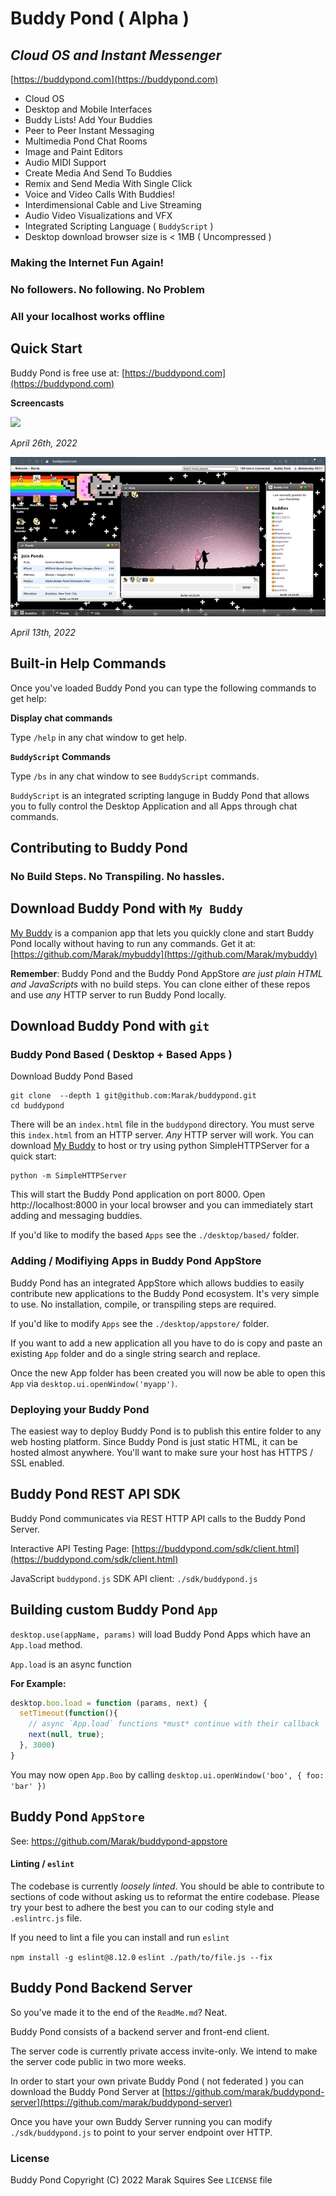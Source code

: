 # Buddy Pond ( Alpha )
## *Cloud OS and Instant Messenger*
[https://buddypond.com](https://buddypond.com)

 - Cloud OS
 - Desktop and Mobile Interfaces
 - Buddy Lists! Add Your Buddies
 - Peer to Peer Instant Messaging
 - Multimedia Pond Chat Rooms
 - Image and Paint Editors 
 - Audio MIDI Support
 - Create Media And Send To Buddies
 - Remix and Send Media With Single Click
 - Voice and Video Calls With Buddies!
 - Interdimensional Cable and Live Streaming
 - Audio Video Visualizations and VFX
 - Integrated Scripting Language ( `BuddyScript` )
 - Desktop download browser size is < 1MB ( Uncompressed )

###  Making the Internet Fun Again!

### No followers. No following. No Problem

### All your localhost works offline

## Quick Start

Buddy Pond is free use at: [https://buddypond.com](https://buddypond.com)


**Screencasts**

<a href="https://www.youtube.com/watch?v=qjrDi1EeMZ4">
<img src="https://buddypond.com/desktop/assets/images/misc/alpha-youtube.jpeg"/>
</a>

*April 26th, 2022*

<a href="https://buddypond.com"><img src="https://github.com/Marak/buddypond-assets/raw/master/promo/buddypond-demo-april-2022.gif"/></a>

*April 13th, 2022*

## Built-in Help Commands

Once you've loaded Buddy Pond you can type the following commands to get help:

**Display chat commands**

Type `/help` in any chat window to get help.

**`BuddyScript` Commands**

Type `/bs` in any chat window to see `BuddyScript` commands.


`BuddyScript` is an integrated scripting languge in Buddy Pond that allows you to fully control the Desktop Application and all Apps through chat commands.

## Contributing to Buddy Pond

### No Build Steps. No Transpiling. No hassles.

## Download Buddy Pond with `My Buddy`

[My Buddy](https://github.com/Marak/mybuddy) is a companion app that lets you quickly clone and start Buddy Pond locally without having to run any commands. Get it at: [https://github.com/Marak/mybuddy](https://github.com/Marak/mybuddy)

**Remember**: Buddy Pond and the Buddy Pond AppStore *are just plain HTML and JavaScripts* with no build steps. You can clone either of these repos and use *any* HTTP server to run Buddy Pond locally.

## Download Buddy Pond with `git`

### Buddy Pond Based ( Desktop + Based Apps )

Download Buddy Pond Based

```
git clone  --depth 1 git@github.com:Marak/buddypond.git
cd buddypond
```

There will be an `index.html` file in the `buddypond` directory. You must serve this `index.html` from an HTTP server. *Any* HTTP server will work. You can download [My Buddy](https://github.com/Marak/mybuddy) to host or try using python SimpleHTTPServer for a quick start:

```
python -m SimpleHTTPServer
```

This will start the Buddy Pond application on port 8000. Open http://localhost:8000 in your local browser and you can immediately start adding and messaging buddies.

If you'd like to modify the based `Apps` see the `./desktop/based/` folder.

### Adding / Modifiying Apps in Buddy Pond AppStore

Buddy Pond has an integrated AppStore which allows buddies to easily contribute new applications to the Buddy Pond ecosystem. It's very simple to use. No installation, compile, or transpiling steps are required.

If you'd like to modify `Apps` see the `./desktop/appstore/` folder.

If you want to add a new application all you have to do is copy and paste an existing `App` folder and do a single string search and replace. 

Once the new App folder has been created you will now be able to open this `App` via `desktop.ui.openWindow('myapp')`. 

### Deploying your Buddy Pond

The easiest way to deploy Buddy Pond is to publish this entire folder to any web hosting platform. Since Buddy Pond is just static HTML, it can be hosted almost anywhere. You'll want to make sure your host has HTTPS / SSL enabled.

## Buddy Pond REST API SDK

Buddy Pond communicates via REST HTTP API calls to the Buddy Pond Server.

Interactive API Testing Page: [https://buddypond.com/sdk/client.html](https://buddypond.com/sdk/client.html)

JavaScript `buddypond.js` SDK API client: `./sdk/buddypond.js`

## Building custom Buddy Pond `App`

`desktop.use(appName, params)` will load Buddy Pond Apps which have an `App.load` method.

`App.load` is an async function

**For Example:**

```js
desktop.boo.load = function (params, next) {
  setTimeout(function(){
    // async `App.load` functions *must* continue with their callback
    next(null, true);
  }, 3000)
}
```

You may now open `App.Boo` by calling `desktop.ui.openWindow('boo', { foo: 'bar' })`

## Buddy Pond `AppStore`

See: https://github.com/Marak/buddypond-appstore

#### Linting / `eslint`

The codebase is currently *loosely linted*. You should be able to contribute to sections of code without asking us to reformat the entire codebase. Please try your best to adhere the best you can to our coding style and `.eslintrc.js` file.

If you need to lint a file you can install and run `eslint`

`npm install -g eslint@8.12.0`
`eslint ./path/to/file.js --fix`

## Buddy Pond Backend Server

So you've made it to the end of the `ReadMe.md`? Neat.

Buddy Pond consists of a backend server and front-end client.

The server code is currently private access invite-only. We intend to make the server code public in two more weeks.

In order to start your own private Buddy Pond ( not federated ) you can download the Buddy Pond Server at [https://github.com/marak/buddypond-server](https://github.com/marak/buddypond-server)

Once you have your own Buddy Server running you can modify `./sdk/buddypond.js` to point to your server endpoint over HTTP.

### License
Buddy Pond Copyright (C) 2022 Marak Squires
See `LICENSE` file
